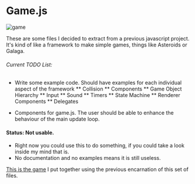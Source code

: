 # Game.js

![game][game]

These are some files I decided to extract from a previous javascript project. It's kind of like a framework to make simple games, things like Asteroids or Galaga.

###### Current TODO List:

* Write some example code. Should have examples for each individual aspect of the framework
** Collision
** Components
** Game Object Hierarchy
** Input
** Sound
** Timers
** State Machine
** Renderer Components
** Delegates

* Components for game.js. The user should be able to enhance the behaviour of the main update loop.

#### Status: Not usable.

* Right now you could use this to do something, if you could take a look inside my mind that is. 
* No documentation and no examples means it is still useless.

[This is the game][tirador] I put together using the previous encarnation of this set of files.

[game]: http://f.cl.ly/items/3N420I093v3b03051W39/game.png
[tirador]: http://www.treintipollo.com/tirador/index.html
